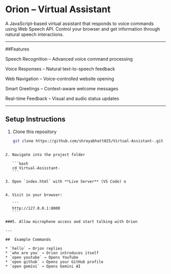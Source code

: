
# Orion – Virtual Assistant 

A JavaScript-based virtual assistant that responds to voice commands using Web Speech API. Control your browser and get information through natural speech interactions.

---

##Features

Speech Recognition – Advanced voice command processing

Voice Responses – Natural text-to-speech feedback

Web Navigation – Voice-controlled website opening

Smart Greetings – Context-aware welcome messages

Real-time Feedback – Visual and audio status updates

---

##  Setup Instructions

1. Clone this repository  
   ```bash
   git clone https://github.com/shreyabhatt025/Virtual-Assistant-.git
````

2. Navigate into the project folder

   ```bash
   cd Virtual-Assistant-
   ```

3. Open `index.html` with **Live Server** (VS Code) o
  

4. Visit in your browser:

   ```
   http://127.0.0.1:8000
   ```

###5. Allow microphone access and start talking with Orion 

---

##  Example Commands

* `hello` → Orion replies
* `who are you` → Orion introduces itself
* `open youtube` → Opens YouTube
* `open github` → Opens your GitHub profile
* `open gemini` → Opens Gemini AI

